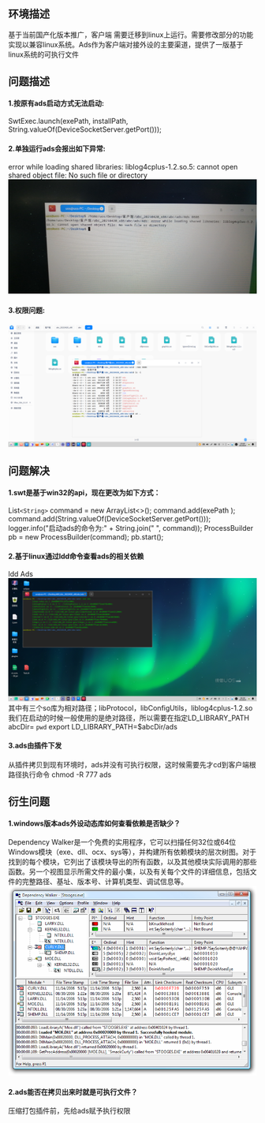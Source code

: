 ## 环境描述

基于当前国产化版本推广，客户端 需要迁移到linux上运行。需要修改部分的功能实现以兼容linux系统。Ads作为客户端对接外设的主要渠道，提供了一版基于linux系统的可执行文件
## 问题描述

#### 1.按原有ads启动方式无法启动:

SwtExec.launch(exePath, installPath, String.valueOf(DeviceSocketServer.getPort()));
#### 2.单独运行ads会报出如下异常:

error while loading shared libraries: liblog4cplus-1.2.so.5: cannot open shared object file: No such file or directory![enter image description here](../../../images/平台/AB4/外设/Ads国产化版本环境配置/1.png)
#### 3.权限问题:
![VirtualBox_QtCreat_03_06_2021_17_07_23.png](../../../images/平台/AB4/外设/Ads国产化版本环境配置/2.png)
## 问题解决

#### 1.swt是基于win32的api，现在更改为如下方式：

List`<String>` command = new ArrayList<>();
command.add(exePath );
command.add(String.valueOf(DeviceSocketServer.getPort()));
logger.info("启动ads的命令为:" + String.join(" ", command));
ProcessBuilder pb = new ProcessBuilder(command);
pb.start();
#### 2.基于linux通过ldd命令查看ads的相关依赖

ldd Ads
![VirtualBox_QtCreat_04_06_2021_15_19_50.png](../../../images/平台/AB4/外设/Ads国产化版本环境配置/3.png)
其中有三个so库为相对路径；libProtocol，libConfigUtils，liblog4cplus-1.2.so
我们在启动的时候一般使用的是绝对路径，所以需要在指定LD_LIBRARY_PATH
abcDir= `pwd` 
export LD_LIBRARY_PATH=$abcDir/ads
#### 3.ads由插件下发

从插件拷贝到现有环境时，ads并没有可执行权限，这时候需要先才cd到客户端根路径执行命令
chmod -R 777 ads
## 衍生问题

#### 1.windows版本ads外设动态库如何查看依赖是否缺少？

 Dependency Walker是一个免费的实用程序，它可以扫描任何32位或64位Windows模块（exe、dll、ocx、sys等），并构建所有依赖模块的层次树图。对于找到的每个模块，它列出了该模块导出的所有函数，以及其他模块实际调用的那些函数。另一个视图显示所需文件的最小集，以及有关每个文件的详细信息，包括文件的完整路径、基址、版本号、计算机类型、调试信息等。
![enter image description here](../../../images/平台/AB4/外设/Ads国产化版本环境配置/4.png)
#### 2.ads能否在拷贝出来时就是可执行文件？

压缩打包插件前，先给ads赋予执行权限